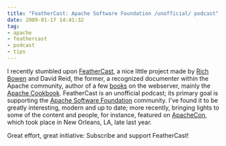 ```yaml
---
title: "FeatherCast: Apache Software Foundation /unofficial/ podcast"
date: 2009-01-17 14:41:32
tag:
- apache
- feathercast
- podcast
- tips
---
```

I recently stumbled upon <a href="http://feathercast.org/">FeatherCast</a>, a nice little project made by <a href="http://wooga.drbacchus.com/">Rich Bowen</a> and David Reid, the former, a recognized documenter within the Apache community, author of a few <a href="http://www.amazon.com/exec/obidos/search-handle-url/ref=ntt_athr_dp_sr_1?_encoding=UTF8&amp;search-type=ss&amp;index=books&amp;field-author=Rich%20Bowen">books</a> on the webserver, mainly the <a href="http://www.apache-cookbook.com/">Apache Cookbook</a>. FeatherCast is an unofficial podcast; its primary goal is supporting the <a href="http://apache.org">Apache Software Foundation</a> community. I've found it to be greatly interesting, modern and up to date; more recently, bringing lights to some of the content and people, for instance, featured on <a href="http://www.us.apachecon.com/c/acus2008/">ApacheCon</a>, which took place in New Orleans, LA, late last year.

Great effort, great initiative: Subscribe and support FeatherCast!